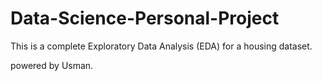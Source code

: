 # Data-Science-Personal-Project

This is a complete Exploratory Data Analysis (EDA) for a housing dataset.

powered by Usman. 

